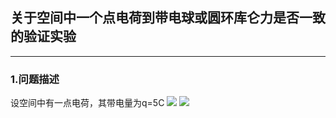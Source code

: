 ## 关于空间中一个点电荷到带电球或圆环库仑力是否一致的验证实验
---
### 1.问题描述
设空间中有一点电荷，其带电量为q=5C
![](https://ws1.sinaimg.cn/large/005uxhkhgy1g26pywtbjqj315k0saajn.jpg)
![](https://ws1.sinaimg.cn/large/005uxhkhgy1g26pycz27tj312i0rc12w.jpg)
